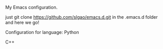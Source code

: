 My Emacs configuration.

just
git clone https://github.com/slgao/emacs.d.git
in the .emacs.d folder and here we go!

Configuration for language:
Python

C++

